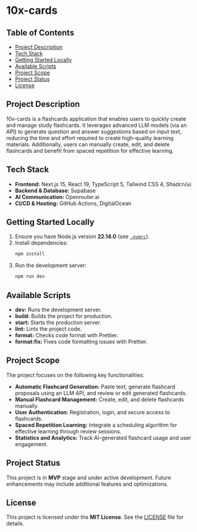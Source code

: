 # 10x-cards

## Table of Contents

- [Project Description](#project-description)
- [Tech Stack](#tech-stack)
- [Getting Started Locally](#getting-started-locally)
- [Available Scripts](#available-scripts)
- [Project Scope](#project-scope)
- [Project Status](#project-status)
- [License](#license)

## Project Description

10x-cards is a flashcards application that enables users to quickly create and manage study flashcards. It leverages advanced LLM models (via an API) to generate question and answer suggestions based on input text, reducing the time and effort required to create high-quality learning materials. Additionally, users can manually create, edit, and delete flashcards and benefit from spaced repetition for effective learning.

## Tech Stack

- **Frontend:** Next.js 15, React 19, TypeScript 5, Tailwind CSS 4, Shadcn/ui
- **Backend & Database:** Supabase
- **AI Communication:** Openrouter.ai
- **CI/CD & Hosting:** GitHub Actions, DigitalOcean

## Getting Started Locally

1. Ensure you have Node.js version **22.14.0** (see [`.nvmrc`](./.nvmrc)).
2. Install dependencies:
   ```bash
   npm install
   ```
3. Run the development server:
   ```bash
   npm run dev
   ```

## Available Scripts

- **dev:** Runs the development server.
- **build:** Builds the project for production.
- **start:** Starts the production server.
- **lint:** Lints the project code.
- **format:** Checks code format with Prettier.
- **format:fix:** Fixes code formatting issues with Prettier.

## Project Scope

The project focuses on the following key functionalities:

- **Automatic Flashcard Generation:** Paste text, generate flashcard proposals using an LLM API, and review or edit generated flashcards.
- **Manual Flashcard Management:** Create, edit, and delete flashcards manually.
- **User Authentication:** Registration, login, and secure access to flashcards.
- **Spaced Repetition Learning:** Integrate a scheduling algorithm for effective learning through review sessions.
- **Statistics and Analytics:** Track AI-generated flashcard usage and user engagement.

## Project Status

This project is in **MVP** stage and under active development. Future enhancements may include additional features and optimizations.

## License

This project is licensed under the **MIT License**. See the [LICENSE](./LICENSE) file for details.
